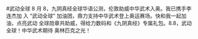 #武动全球 8 月 8，九阴真经全球华语公测，伦敦助威中华武术入奥。我已携手李连杰加 入 “武动全球” 加油团，鼎力支持中华武术登上奥运赛场。快和我一起加油，点亮武动 全球勋章共助威，得给力数码和《九阴真经》专属礼包。8.8，武动全球！中华武术期待 奥林匹克之光！  ​​​​